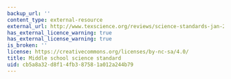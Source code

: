 ```yaml
---
backup_url: ''
content_type: external-resource
external_url: http://www.texscience.org/reviews/science-standards-jan-2009.htm
has_external_licence_warning: true
has_external_license_warning: true
is_broken: ''
license: https://creativecommons.org/licenses/by-nc-sa/4.0/
title: Middle school science standard
uid: cb5a8a32-d8f1-4fb3-8758-1a012a244b79
---
```

